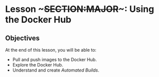 <!SLIDE>
# Lesson ~~~SECTION:MAJOR~~~: Using the Docker Hub

## Objectives

At the end of this lesson, you will be able to:

* Pull and push images to the Docker Hub.
* Explore the Docker Hub.
* Understand and create *Automated Builds*.
